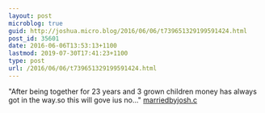 ```yaml
---
layout: post
microblog: true
guid: http://joshua.micro.blog/2016/06/06/t739651329199591424.html
post_id: 35601
date: 2016-06-06T13:53:13+1100
lastmod: 2019-07-30T17:41:23+1100
type: post
url: /2016/06/06/t739651329199591424.html
---
```

"After being together for 23 years and 3 grown children money has always got in the way.so this will gove ius no..." [marriedbyjosh.c](https://marriedbyjosh.c)
